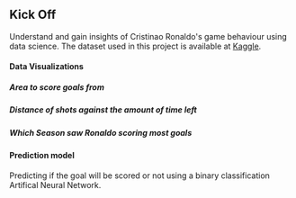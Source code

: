 ## Kick Off

Understand and gain insights of Cristinao Ronaldo's game behaviour using data science. The dataset used in this project is available at [Kaggle]( https://www.kaggle.com/kerneler/starter-cristiano7-43250438-1).

#### Data Visualizations

##### Area to score goals from

##### Distance of shots against the amount of time left

##### Which Season saw Ronaldo scoring most goals

#### Prediction model

Predicting if the goal will be scored or not using a binary classification Artifical Neural Network.

